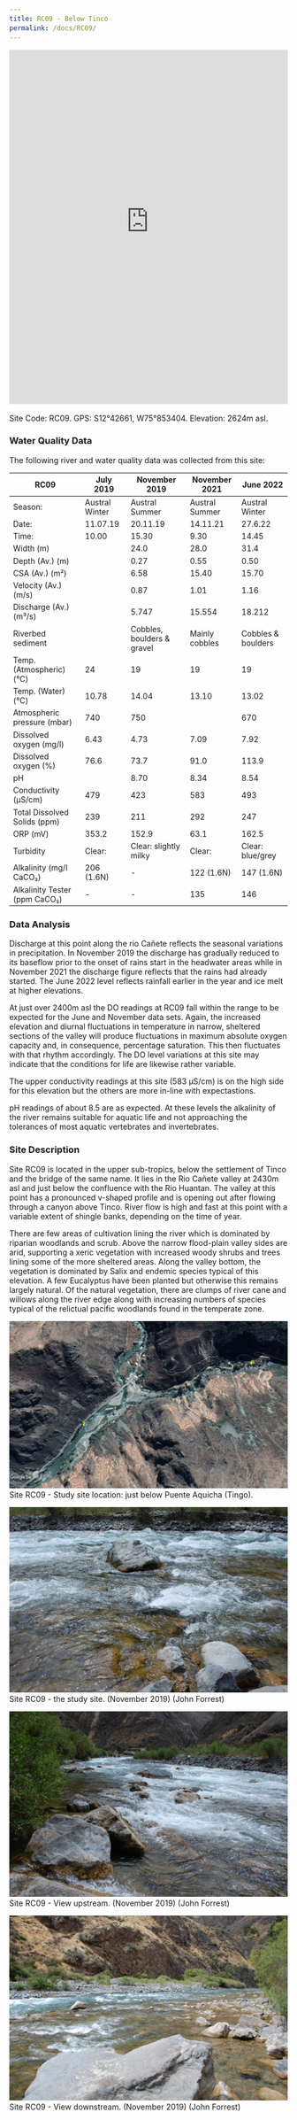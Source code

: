 ```yaml
---
title: RC09 - Below Tinco
permalink: /docs/RC09/
---
```


<iframe width="100%" height="640" allowfullscreen style="border-style:none;" src="https://cavep-undc-hosting.netlify.com/sites/RC09/app-files/"></iframe>


Site Code: RC09.  GPS: S12°42661, W75°853404. Elevation:
2624m asl.


### Water Quality Data

The following river and water quality data was collected from this site:

|     RC09                             |     July 2019         |     November 2019                  |     November 2021     |     June 2022             |
|--------------------------------------|-----------------------|------------------------------------|-----------------------|---------------------------|
|     Season:                          |     Austral Winter    |     Austral Summer                 |     Austral Summer    |     Austral Winter        |
|     Date:                            |     11.07.19          |     20.11.19                       |     14.11.21          |     27.6.22               |
|     Time:                            |     10.00             |     15.30                          |     9.30              |     14.45                 |
|     Width (m)                        |                       |     24.0                           |     28.0              |     31.4                  |
|     Depth (Av.) (m)                  |                       |     0.27                           |     0.55              |     0.50                  |
|     CSA (Av.) (m²)                   |                       |     6.58                           |     15.40             |     15.70                 |
|     Velocity (Av.) (m/s)             |                       |     0.87                           |     1.01              |     1.16                  |
|     Discharge (Av.) (m³/s)           |                       |     5.747                          |     15.554            |     18.212                |
|     Riverbed sediment                |                       |     Cobbles, boulders & gravel     |     Mainly cobbles    |     Cobbles & boulders    |
|     Temp. (Atmospheric) (°C)         |     24                |     19                             |     19                |     19                    |
|     Temp. (Water) (°C)               |     10.78             |     14.04                          |     13.10             |     13.02                 |
|     Atmospheric pressure (mbar)      |     740               |     750                            |                       |     670                   |
|     Dissolved oxygen (mg/l)          |     6.43              |     4.73                           |     7.09              |     7.92                  |
|     Dissolved oxygen (%)             |     76.6              |     73.7                           |     91.0              |     113.9                 |
|     pH                               |                       |     8.70                           |     8.34              |     8.54                  |
|     Conductivity (µS/cm)             |     479               |     423                            |     583               |     493                   |
|     Total Dissolved Solids (ppm)     |     239               |     211                            |     292               |     247                   |
|     ORP (mV)                         |     353.2             |     152.9                          |     63.1              |     162.5                 |
|     Turbidity                        |     Clear:            |     Clear:  slightly milky         |     Clear:            |     Clear: blue/grey      |
|     Alkalinity (mg/l CaCO₃)          |     206 (1.6N)        |     -                              |     122 (1.6N)        |     147 (1.6N)            |
|     Alkalinity Tester (ppm CaCO₃)    |     -                 |     -                              |     135               |     146                   |


### Data Analysis
Discharge at this point along the rio Cañete reflects the seasonal variations in precipitation. In November 2019 the discharge has gradually reduced to its baseflow prior to the onset of rains start in the headwater areas while in November 2021 the discharge figure reflects that the rains had already started. The June 2022 level reflects rainfall earlier in the year and ice melt at higher elevations.

At just over 2400m asl the DO readings at RC09 fall within the range to be expected for the June and November data sets. Again, the increased elevation and diurnal fluctuations in temperature in narrow, sheltered sections of the valley will produce fluctuations in maximum absolute oxygen capacity and, in consequence, percentage saturation. This then fluctuates with that rhythm accordingly. The DO level variations at this site may indicate that the conditions for life are likewise rather variable. 

The upper conductivity readings at this site (583 µS/cm) is on the high side for this elevation but the others are more in-line with expectastions.

pH readings of about 8.5 are as expected. At these levels the alkalinity of the river remains suitable for aquatic life and not approaching the tolerances of most aquatic vertebrates and invertebrates.

  
### Site Description
Site RC09 is located in the upper sub-tropics, below the settlement of Tinco and the bridge of the same name. It lies in the Rio Cañete valley at 2430m asl and just below the confluence with the Rio Huantan. The valley at this point has a pronounced v-shaped profile and is opening out after flowing through a canyon above Tinco. River flow is high and fast at this point with a variable extent of shingle banks, depending on the time of year.

There are few areas of cultivation lining the river which is dominated by riparian woodlands and scrub. Above the narrow flood-plain valley sides are arid, supporting a xeric vegetation with increased woody shrubs and trees lining some of the more sheltered areas. Along the valley bottom, the vegetation is dominated by Salix and endemic species typical of this elevation. A few Eucalyptus have been planted but otherwise this remains largely natural. Of the natural vegetation, there are clumps of river cane and willows along the river edge along with increasing numbers of species typical of the relictual pacific woodlands found in the temperate zone.


![RC09 View upstream](/assets/SiteDescriptions/RC09/RC09Tingo.jpg)
Site RC09 - Study site location: just below Puente Aquicha (Tingo). 


![Site RC09 - the study site. (John Forrest)](/assets/SiteDescriptions/RC09/RC09Studysite.JPG)
Site RC09 - the study site.  (November 2019) (John Forrest)


![RC09 View upstream](/assets/SiteDescriptions/RC09/RC09Viewupstream.JPG)
Site RC09 - View upstream.  (November 2019) (John Forrest)


![RC09 View downstream](/assets/SiteDescriptions/RC09/RC09Viewdownstream.JPG)
Site RC09 - View downstream.  (November 2019) (John Forrest)
